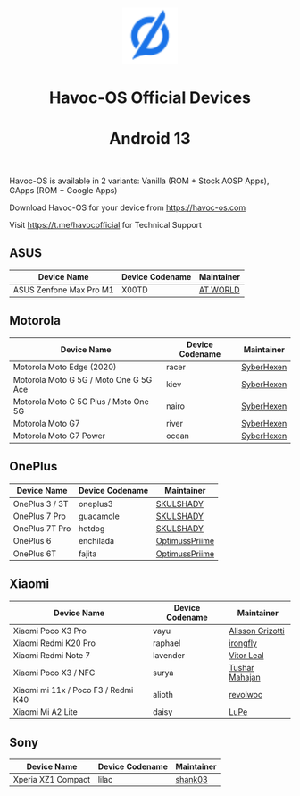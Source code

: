 <h3 align="center"><img src="https://github.com/SukeeratSG/dump-public/blob/iron/Assets/havoc_favicon.svg" width="20%" height="20%"></h3>
<h1 align="center">Havoc-OS Official Devices</h1>
<h1 align="center">Android 13</h1>
<br>

Havoc-OS is available in 2 variants: Vanilla (ROM + Stock AOSP Apps), GApps (ROM + Google Apps)

Download Havoc-OS for your device from https://havoc-os.com

Visit https://t.me/havocofficial for Technical Support

## ASUS

| Device Name             | Device Codename | Maintainer                                |
| ----------------------- | --------------- | ----------------------------------------- |
| ASUS Zenfone Max Pro M1 | X00TD           | [AT WORLD](https://t.me/ATANYTHING)       |

## Motorola

| Device Name                                | Device Codename | Maintainer                            |
| ------------------------------------------ | --------------- | ------------------------------------- |
| Motorola Moto Edge (2020)                  | racer           | [SyberHexen](https://t.me/SyberHexen) |
| Motorola Moto G 5G / Moto One G 5G Ace     | kiev            | [SyberHexen](https://t.me/SyberHexen) |
| Motorola Moto G 5G Plus / Moto One 5G      | nairo           | [SyberHexen](https://t.me/SyberHexen) |
| Motorola Moto G7                           | river           | [SyberHexen](https://t.me/SyberHexen) |
| Motorola Moto G7 Power                     | ocean           | [SyberHexen](https://t.me/SyberHexen) |

## OnePlus

| Device Name    | Device Codename | Maintainer                                              |
| -------------- | --------------- | ------------------------------------------------------- |
| OnePlus 3 / 3T | oneplus3        | [SKULSHADY](https://t.me/SKULSHADY)                     |
| OnePlus 7 Pro  | guacamole       | [SKULSHADY](https://t.me/SKULSHADY)                     |
| OnePlus 7T Pro | hotdog          | [SKULSHADY](https://t.me/SKULSHADY)                     |
| OnePlus 6      | enchilada       | [OptimussPriime](https://t.me/OptimussPriime)           |
| OnePlus 6T     | fajita          | [OptimussPriime](https://t.me/OptimussPriime)           |


## Xiaomi

| Device Name                                     | Device Codename | Maintainer                                              |
| ----------------------------------------------- | --------------- | ------------------------------------------------------- |
| Xiaomi Poco X3 Pro                              | vayu            | [Alisson Grizotti](https://t.me/bagualisson)            |
| Xiaomi Redmi K20 Pro                            | raphael         | [irongfly](https://t.me/irongfly)                       |
| Xiaomi Redmi Note 7                             | lavender        | [Vitor Leal](https://t.me/bitortheaddicted)             |
| Xiaomi Poco X3 / NFC                            | surya           | [Tushar Mahajan](https://t.me/mahajant99)               |
| Xiaomi mi 11x / Poco F3 / Redmi K40             | alioth          | [revolwoc](https://t.me/revolwoc)                       |
| Xiaomi Mi A2 Lite                               | daisy           | [LuPe](https://t.me/LuPeSolTec)                        |

## Sony

| Device Name        | Device Codename | Maintainer                                              |
| ------------------ | --------------- | ------------------------------------------------------- |
| Xperia XZ1 Compact | lilac           | [shank03](https://t.me/shank03)                         |
